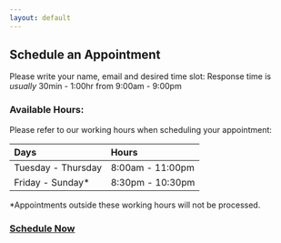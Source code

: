 ```yaml
---
layout: default
---
```


## Schedule an Appointment

Please write your name, email and desired time slot:
Response time is _usually_ 30min - 1:00hr from 9:00am - 9:00pm 

### [](#header-6)Available Hours: 

Please refer to our working hours when scheduling your appointment: 


| Days               | Hours            |
|:-------------------|:-----------------|
| Tuesday - Thursday | 8:00am - 11:00pm |
| Friday - Sunday*   | 8:30pm - 10:30pm |


*Appointments outside these working hours will not be processed.  

### [Schedule Now](emailscript) 
